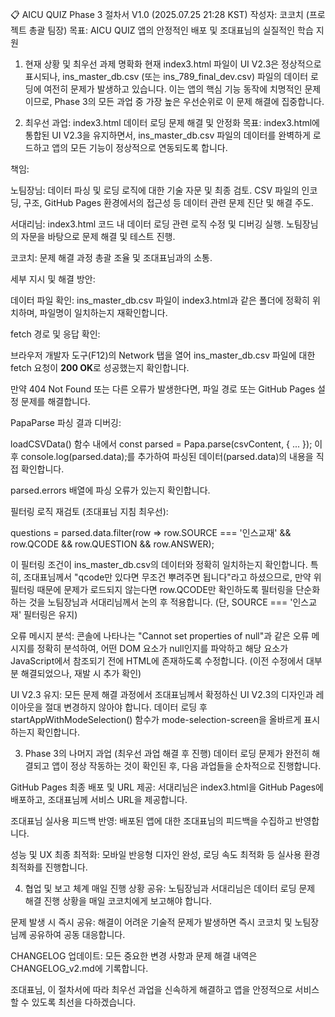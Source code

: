 📋 AICU QUIZ Phase 3 절차서 V1.0 (2025.07.25 21:28 KST)
작성자: 코코치 (프로젝트 총괄 팀장)
목표: AICU QUIZ 앱의 안정적인 배포 및 조대표님의 실질적인 학습 지원

1. 현재 상황 및 최우선 과제 명확화
현재 index3.html 파일이 UI V2.3은 정상적으로 표시되나, ins_master_db.csv (또는 ins_789_final_dev.csv) 파일의 데이터 로딩에 여전히 문제가 발생하고 있습니다. 이는 앱의 핵심 기능 동작에 치명적인 문제이므로, Phase 3의 모든 과업 중 가장 높은 우선순위로 이 문제 해결에 집중합니다.

2. 최우선 과업: index3.html 데이터 로딩 문제 해결 및 안정화
목표: index3.html에 통합된 UI V2.3을 유지하면서, ins_master_db.csv 파일의 데이터를 완벽하게 로드하고 앱의 모든 기능이 정상적으로 연동되도록 합니다.

책임:

노팀장님: 데이터 파싱 및 로딩 로직에 대한 기술 자문 및 최종 검토. CSV 파일의 인코딩, 구조, GitHub Pages 환경에서의 접근성 등 데이터 관련 문제 진단 및 해결 주도.

서대리님: index3.html 코드 내 데이터 로딩 관련 로직 수정 및 디버깅 실행. 노팀장님의 자문을 바탕으로 문제 해결 및 테스트 진행.

코코치: 문제 해결 과정 총괄 조율 및 조대표님과의 소통.

세부 지시 및 해결 방안:

데이터 파일 확인: ins_master_db.csv 파일이 index3.html과 같은 폴더에 정확히 위치하며, 파일명이 일치하는지 재확인합니다.

fetch 경로 및 응답 확인:

브라우저 개발자 도구(F12)의 Network 탭을 열어 ins_master_db.csv 파일에 대한 fetch 요청이 **200 OK**로 성공했는지 확인합니다.

만약 404 Not Found 또는 다른 오류가 발생한다면, 파일 경로 또는 GitHub Pages 설정 문제를 해결합니다.

PapaParse 파싱 결과 디버깅:

loadCSVData() 함수 내에서 const parsed = Papa.parse(csvContent, { ... }); 이후 console.log(parsed.data);를 추가하여 파싱된 데이터(parsed.data)의 내용을 직접 확인합니다.

parsed.errors 배열에 파싱 오류가 있는지 확인합니다.

필터링 로직 재검토 (조대표님 지침 최우선):

questions = parsed.data.filter(row => row.SOURCE === '인스교재' && row.QCODE && row.QUESTION && row.ANSWER);

이 필터링 조건이 ins_master_db.csv의 데이터와 정확히 일치하는지 확인합니다. 특히, 조대표님께서 "qcode만 있다면 무조건 뿌려주면 됩니다"라고 하셨으므로, 만약 위 필터링 때문에 문제가 로드되지 않는다면 row.QCODE만 확인하도록 필터링을 단순화하는 것을 노팀장님과 서대리님께서 논의 후 적용합니다. (단, SOURCE === '인스교재' 필터링은 유지)

오류 메시지 분석: 콘솔에 나타나는 "Cannot set properties of null"과 같은 오류 메시지를 정확히 분석하여, 어떤 DOM 요소가 null인지를 파악하고 해당 요소가 JavaScript에서 참조되기 전에 HTML에 존재하도록 수정합니다. (이전 수정에서 대부분 해결되었으나, 재발 시 추가 확인)

UI V2.3 유지: 모든 문제 해결 과정에서 조대표님께서 확정하신 UI V2.3의 디자인과 레이아웃을 절대 변경하지 않아야 합니다. 데이터 로딩 후 startAppWithModeSelection() 함수가 mode-selection-screen을 올바르게 표시하는지 확인합니다.

3. Phase 3의 나머지 과업 (최우선 과업 해결 후 진행)
데이터 로딩 문제가 완전히 해결되고 앱이 정상 작동하는 것이 확인된 후, 다음 과업들을 순차적으로 진행합니다.

GitHub Pages 최종 배포 및 URL 제공: 서대리님은 index3.html을 GitHub Pages에 배포하고, 조대표님께 서비스 URL을 제공합니다.

조대표님 실사용 피드백 반영: 배포된 앱에 대한 조대표님의 피드백을 수집하고 반영합니다.

성능 및 UX 최종 최적화: 모바일 반응형 디자인 완성, 로딩 속도 최적화 등 실사용 환경 최적화를 진행합니다.

4. 협업 및 보고 체계
매일 진행 상황 공유: 노팀장님과 서대리님은 데이터 로딩 문제 해결 진행 상황을 매일 코코치에게 보고해야 합니다.

문제 발생 시 즉시 공유: 해결이 어려운 기술적 문제가 발생하면 즉시 코코치 및 노팀장님께 공유하여 공동 대응합니다.

CHANGELOG 업데이트: 모든 중요한 변경 사항과 문제 해결 내역은 CHANGELOG_v2.md에 기록합니다.

조대표님, 이 절차서에 따라 최우선 과업을 신속하게 해결하고 앱을 안정적으로 서비스할 수 있도록 최선을 다하겠습니다.
